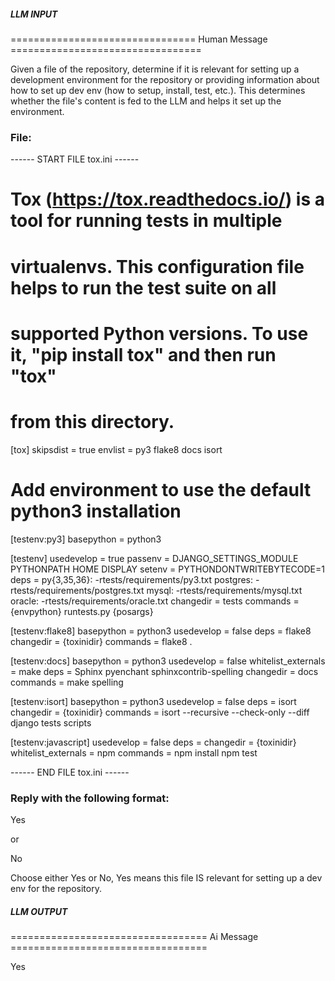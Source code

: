 ##### LLM INPUT #####
================================ Human Message =================================

Given a file of the repository, determine if it is relevant for setting up a development environment for the repository or providing information about how to set up dev env (how to setup, install, test, etc.). This determines whether the file's content is fed to the LLM and helps it set up the environment.

### File:
------ START FILE tox.ini ------
# Tox (https://tox.readthedocs.io/) is a tool for running tests in multiple
# virtualenvs. This configuration file helps to run the test suite on all
# supported Python versions. To use it, "pip install tox" and then run "tox"
# from this directory.

[tox]
skipsdist = true
envlist =
    py3
    flake8
    docs
    isort

# Add environment to use the default python3 installation
[testenv:py3]
basepython = python3

[testenv]
usedevelop = true
passenv = DJANGO_SETTINGS_MODULE PYTHONPATH HOME DISPLAY
setenv =
    PYTHONDONTWRITEBYTECODE=1
deps =
    py{3,35,36}: -rtests/requirements/py3.txt
    postgres: -rtests/requirements/postgres.txt
    mysql: -rtests/requirements/mysql.txt
    oracle: -rtests/requirements/oracle.txt
changedir = tests
commands =
    {envpython} runtests.py {posargs}

[testenv:flake8]
basepython = python3
usedevelop = false
deps = flake8
changedir = {toxinidir}
commands = flake8 .

[testenv:docs]
basepython = python3
usedevelop = false
whitelist_externals =
    make
deps =
    Sphinx
    pyenchant
    sphinxcontrib-spelling
changedir = docs
commands =
    make spelling

[testenv:isort]
basepython = python3
usedevelop = false
deps = isort
changedir = {toxinidir}
commands = isort --recursive --check-only --diff django tests scripts

[testenv:javascript]
usedevelop = false
deps =
changedir = {toxinidir}
whitelist_externals = npm
commands =
    npm install
    npm test

------ END FILE tox.ini ------

### Reply with the following format:

<rel>Yes</rel>

or

<rel>No</rel>

Choose either Yes or No, Yes means this file IS relevant for setting up a dev env for the repository.

##### LLM OUTPUT #####
================================== Ai Message ==================================

<rel>Yes</rel>